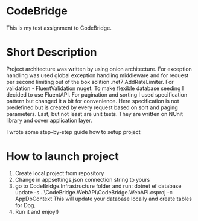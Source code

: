 # CodeBridge
This is my test assignment to CodeBridge.

# Short Description
Project architecture was written by using onion architecture. For exception handling was used global exception handling middleware and for request per second limiting out of the box solition .net7 AddRateLimiter. For validation - FluentValidation nuget. To make flexible database seeding I decided to use FluentAPI. For pagination and sorting I used specification pattern but changed it a bit for convenience. Here specification is not predefined but is created by every request based on sort and paging parameters. Last, but not least are unit tests. They are written on NUnit library and cover application layer.

I wrote some step-by-step guide how to setup project
# How to launch project
1. Create local project from repository
2. Change in appsettings.json connection string to yours
3. go to CodeBridge.Infrastructure folder and run: 
dotnet ef database update -s ..\CodeBridge.WebAPI\CodeBridge.WebAPI.csproj -c AppDbContext
This will update your database locally and create tables for Dog.
5. Run it and enjoy!)
